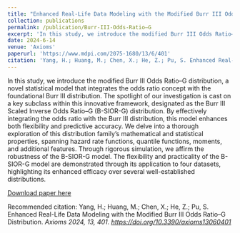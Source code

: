 ```yaml
---
title: "Enhanced Real-Life Data Modeling with the Modified Burr III Odds Ratio–G Distribution"
collection: publications
permalink: /publication/Burr-III-Odds-Ratio–G
excerpt: 'In this study, we introduce the modified Burr III Odds Ratio–G distribution, a novel statistical model that integrates the odds ratio concept with the foundational Burr III distribution. The spotlight of our investigation is cast on a key subclass within this innovative framework, designated as the Burr III Scaled Inverse Odds Ratio–G (B-SIOR-G) distribution. By effectively integrating the odds ratio with the Burr III distribution, this model enhances both flexibility and predictive accuracy. We delve into a thorough exploration of this distribution family’s mathematical and statistical properties, spanning hazard rate functions, quantile functions, moments, and additional features. Through rigorous simulation, we affirm the robustness of the B-SIOR-G model. The flexibility and practicality of the B-SIOR-G model are demonstrated through its application to four datasets, highlighting its enhanced efficacy over several well-established distributions.'
date: 2024-6-14
venue: 'Axioms'
paperurl: 'https://www.mdpi.com/2075-1680/13/6/401'
citation: 'Yang, H.; Huang, M.; Chen, X.; He, Z.; Pu, S. Enhanced Real-Life Data Modeling with the Modified Burr III Odds Ratio–G Distribution. Axioms 2024, 13, 401. https://doi.org/10.3390/axioms13060401'
---
```

In this study, we introduce the modified Burr III Odds Ratio–G distribution, a novel statistical model that integrates the odds ratio concept with the foundational Burr III distribution. The spotlight of our investigation is cast on a key subclass within this innovative framework, designated as the Burr III Scaled Inverse Odds Ratio–G (B-SIOR-G) distribution. By effectively integrating the odds ratio with the Burr III distribution, this model enhances both flexibility and predictive accuracy. We delve into a thorough exploration of this distribution family’s mathematical and statistical properties, spanning hazard rate functions, quantile functions, moments, and additional features. Through rigorous simulation, we affirm the robustness of the B-SIOR-G model. The flexibility and practicality of the B-SIOR-G model are demonstrated through its application to four datasets, highlighting its enhanced efficacy over several well-established distributions.

[Download paper here](https://www.mdpi.com/2075-1680/13/6/401)

Recommended citation: Yang, H.; Huang, M.; Chen, X.; He, Z.; Pu, S. Enhanced Real-Life Data Modeling with the Modified Burr III Odds Ratio–G Distribution. <i>Axioms<i> 2024, 13, 401. https://doi.org/10.3390/axioms13060401